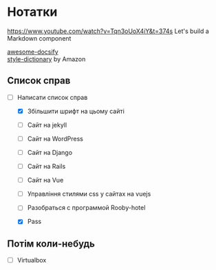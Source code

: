 # Нотатки

https://www.youtube.com/watch?v=Tqn3oUoX4iY&t=374s  Let's build a Markdown component 


<a href="https://github.com/docsifyjs/awesome-docsify">awesome-docsify</a>\
<a href="https://amzn.github.io/style-dictionary/#/">style-dictionary</a> by Amazon


## Список справ

- [ ] Написати список справ
    - [x] Збільшити шрифт на цьому сайті
    - [ ] Сайт на jekyll
    - [ ] Сайт на WordPress
    - [ ] Сайт на Django
    - [ ] Сайт на Rails
    - [ ] Сайт на Vue

    - [ ] Управління стилями css у сайтах на vuejs
    - [ ] Разобраться с программой Rooby-hotel
    - [x] Pass

## Потім коли-небудь
 
- [ ] Virtualbox
   